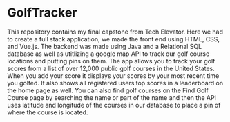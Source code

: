 # GolfTracker
This repository contains my final capstone from Tech Elevator. Here we had to create a full stack application, we made the front end using HTML, CSS, and Vue.js. The backend was made using Java and a Relational SQL database as well as utitlizing a google map API to track our golf course locations and putting pins on them. The app allows you to track your golf scores from a list of over 12,000 public golf courses in the United States. When you add your score it displays your scores by your most recent time you golfed. It also shows all registered users top scores in a leaderboard on the home page as well. You can also find golf courses on the Find Golf Course page by searching the name or part of the name and then the API uses latitude and longitude of the courses in our database to place a pin of where the course is located.

